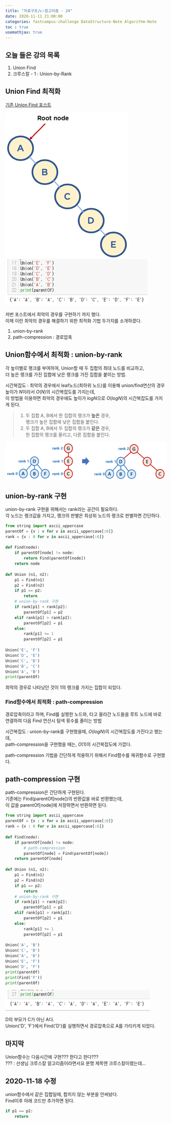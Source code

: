 ```yaml
---
title: "자료구조/👉알고리즘 - 24"
date: 2020-11-11 21:00:00
categories: fastcampus-challenge DataStructure-Note Algorithm-Note
toc : true
usemathjax: true
---
```

## 오늘 들은 강의 목록

1. Union Find
2. 크루스칼 - 1 : Union-by-Rank

## Union Find 최적화

[기존 Union Find 포스트](https://windowdong11.github.io/algorithm/union-find/Union-Find/)

![worst](/assets/images/fastchallenge/day24/worst.png)  
![최악](/assets/images/fastchallenge/day24/최악.PNG)

저번 포스트에서 최악의 경우를 구현하기 까지 했다.  
이제 이런 최악의 경우를 해결하기 위한 최적화 기법 두가지를 소개하겠다.  

1. union-by-rank
2. path-compression : 경로압축

## Union함수에서 최적화 : union-by-rank

각 높이별로 랭크를 부여하여, Union할 때 두 집합의 최대 노드를 비교하고,  
더 높은 랭크를 가진 집합에 낮은 랭크를 가진 집합을 붙이는 방법.  

시간복잡도 : 최악의 경우에서 leaf노드(최하위 노드)를 이용해 union/find연산의 경우 높이가 $N$이라서 $O(N)$의 시간복잡도를 가지는데,  
이 방법을 이용하면 최악의 경우에도 높이가 $log N$으로 $O(log N)$의 시간복잡도를 가지게 된다.

> 1. 두 집합 A, B에서 한 집합의 랭크가 **높은** 경우,  
> 랭크가 높은 집합에 낮은 집합을 붙인다.
> 2. 두 집합 A, B에서 두 집합의 랭크가 **같은** 경우,  
> 한 집합의 랭크를 올리고, 다른 집합을 붙인다.

![union](/assets/images/fastchallenge/day24/unionbyrank.png)

## union-by-rank 구현

union-by-rank 구현을 위해서는 rank라는 공간이 필요하다.  
각 노드는 랭크값을 가지고, 랭크의 판별은 최상위 노드의 랭크로 판별하면 간단하다.

```py
from string import ascii_uppercase
parentOf = {v : v for v in ascii_uppercase[:6]}
rank = {v : 0 for v in ascii_uppercase[:6]}

def Find(node):
    if parentOf[node] != node:
        return Find(parentOf[node])
    return node

def Union (n1, n2):
    p1 = Find(n1)
    p2 = Find(n2)
    if p1 == p2:
        return
    # union-by-rank 구현
    if rank[p1] < rank[p2]:
        parentOf[p1] = p2
    elif rank[p1] > rank[p2]:
        parentOf[p2] = p1
    else:
        rank[p1] += 1
        parentOf[p2] = p1

Union('E', 'F')
Union('D', 'E')
Union('C', 'D')
Union('B', 'C')
Union('A', 'B')
print(parentOf)
```

최악의 경우로 나타났던 것이 1의 랭크를 가지는 집합이 되었다.

### Find함수에서 최적화 : path-compression

경로압축이라고 하며, Find를 실행한 노드와, 타고 올라간 노드들을 루트 노드에 바로 연결하여 다음 Find 연산시 탐색 횟수를 줄이는 방법

시간복잡도 : union-by-rank를 구현했을때, $O(log N)$의 시간복잡도를 가진다고 했는데,  
path-compression을 구현했을 때는, $O(1)$의 시간복잡도에 가깝다.

path-compression 기법을 간단하게 적용하기 위해서 Find함수를 재귀함수로 구현했다.

## path-compression 구현

path-compression은 간단하게 구현된다.  
기존에는 Find(parentOf[node])의 반환값을 바로 반환했는데,  
이 값을 parentOf[node]에 저장하면서 반환하면 된다.  

```py
from string import ascii_uppercase
parentOf = {v : v for v in ascii_uppercase[:6]}
rank = {v : 0 for v in ascii_uppercase[:6]}

def Find(node):
    if parentOf[node] != node:
        # path-compression
        parentOf[node] = Find(parentOf[node])
    return parentOf[node]

def Union (n1, n2):
    p1 = Find(n1)
    p2 = Find(n2)
    if p1 == p2:
        return
    # union-by-rank 구현
    if rank[p1] < rank[p2]:
        parentOf[p1] = p2
    elif rank[p1] > rank[p2]:
        parentOf[p2] = p1
    else:
        rank[p1] += 1
        parentOf[p2] = p1

Union('A', 'B')
Union('C', 'D')
Union('A', 'D')
Union('E', 'F')
Union('D', 'F')
print(parentOf)
print(Find('F'))
print(parentOf)
```

![path](/assets/images/fastchallenge/day24/path.PNG)

D의 부모가 C가 아닌 A다.  
Union('D', 'F')에서 Find('D')를 실행하면서 경로압축으로 A를 가리키게 되었다.  

## 마지막

Union함수는 다음시간에 구현??? 한다고 한다???  
??? : 선생님 크루스칼 알고리즘이라면서요 분명 제목엔 크루스칼이랬는데...

## 2020-11-18 수정

union함수에서 같은 집합일때, 합치지 않는 부분을 안써놨다.  
Find이후 아래 코드만 추가하면 된다.  

```py
if p1 == p2:
    return
```
